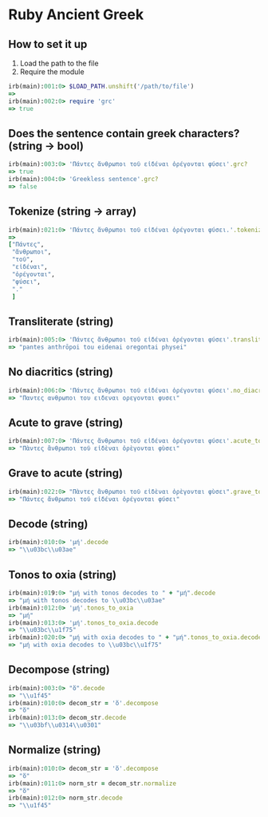 # Ruby Ancient Greek


## How to set it up

1. Load the path to the file
2. Require the module

```ruby
irb(main):001:0> $LOAD_PATH.unshift('/path/to/file')
=>
irb(main):002:0> require 'grc'
=> true
```

## Does the sentence contain greek characters? (string → bool)

```ruby
irb(main):003:0> 'Πάντες ἄνθρωποι τοῦ εἰδέναι ὀρέγονται φύσει'.grc?
=> true
irb(main):004:0> 'Greekless sentence'.grc?
=> false
```

## Tokenize (string → array)

```ruby
irb(main):021:0> 'Πάντες ἄνθρωποι τοῦ εἰδέναι ὀρέγονται φύσει.'.tokenize
=>
["Πάντες",                                                                                                        tc
 "ἄνθρωποι",                                                                                                      s
 "τοῦ",
 "εἰδέναι",
 "ὀρέγονται",
 "φύσει",
 "."
 ]
```

## Transliterate (string)

```ruby
irb(main):005:0> 'Πάντες ἄνθρωποι τοῦ εἰδέναι ὀρέγονται φύσει'.transliterate
=> "pantes anthrōpoi tou eidenai oregontai physei"
```

## No diacritics (string)

```ruby
irb(main):006:0> 'Πάντες ἄνθρωποι τοῦ εἰδέναι ὀρέγονται φύσει'.no_diacritics
=> "Παντες ανθρωποι του ειδεναι ορεγονται φυσει"
```

## Acute to grave (string)

```ruby
irb(main):007:0> 'Πάντες ἄνθρωποι τοῦ εἰδέναι ὀρέγονται φύσει'.acute_to_grave
=> "Πὰντες ἂνθρωποι τοῦ εἰδὲναι ὀρὲγονται φὺσει"
```

## Grave to acute (string)

```ruby
irb(main):022:0> "Πὰντες ἂνθρωποι τοῦ εἰδὲναι ὀρὲγονται φὺσει".grave_to_acute
=> "Πάντες ἄνθρωποι τοῦ εἰδέναι ὀρέγονται φύσει"
```

## Decode (string)

```ruby
irb(main):010:0> 'μή'.decode
=> "\\u03bc\\u03ae"
```

## Tonos to oxia (string)

```ruby
irb(main):019:0> "μή with tonos decodes to " + "μή".decode
=> "μή with tonos decodes to \\u03bc\\u03ae"
irb(main):012:0> 'μή'.tonos_to_oxia
=> "μή"
irb(main):013:0> 'μή'.tonos_to_oxia.decode
=> "\\u03bc\\u1f75"
irb(main):020:0> "μή with oxia decodes to " + "μή".tonos_to_oxia.decode
=> "μή with oxia decodes to \\u03bc\\u1f75"
```

## Decompose (string)

```ruby
irb(main):003:0> "ὅ".decode
=> "\\u1f45"
irb(main):010:0> decom_str = 'ὅ'.decompose
=> "ὅ"
irb(main):013:0> decom_str.decode
=> "\\u03bf\\u0314\\u0301"
```

## Normalize (string)

```ruby
irb(main):010:0> decom_str = 'ὅ'.decompose
=> "ὅ"
irb(main):011:0> norm_str = decom_str.normalize
=> "ὅ"
irb(main):012:0> norm_str.decode
=> "\\u1f45"
```